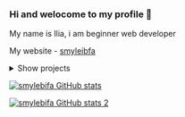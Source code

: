 ### Hi and welocome to my profile 👋 

My name is Ilia, i am beginner web developer

My website - [smyleibfa](https://smylebifa.github.io)

<details>
  <summary>Show projects</summary>

- Creating an electronic digital signature, sending by mail and verifying the signature (ASP NET, MVC) - **[DigitalSignature](https://github.com/smylebifa/CreateAndSendSignatureByGmail)**

- API for working with exchange rates (ASP NET, Web API) - **[ExchangeRates](https://github.com/smylebifa/ExchangeRates)**

- Problem solving from the Web (HTML, CSS, JS) - **[Web](https://github.com/smylebifa/SolutionsWeb)**

- Web application for tracking user purchases (ASP NET, MVC, Swagger) - **[ProductsAccounting](https://github.com/smylebifa/ProductsAccounting)**
  
- Android application - cryptography test (Kotlin) - **[CryptQuiz](https://github.com/smylebifa/CryptQuiz)**

- Application for differentiating user rights and storing encrypted data (Qt, C++) - **[SecInf](https://github.com/smylebifa/SecInf2)**

- Configurations, external processing, 1C manual - **[1C](https://github.com/smylebifa/1C)**

</details>

[![smylebifa GitHub stats](https://github-readme-stats.vercel.app/api?username=smylebifa&show_icons=true&theme=tokyonight)](https://github.com/smylebifa)

[![smylebifa GitHub stats 2](http://github-readme-streak-stats.herokuapp.com/?user=smylebifa&theme=tokyonight&date_format=M%20j%5B%2C%20Y%5D&ring=ff3068&fire=ff3068&sideNums=ff3068)](https://github.com/smylebifa)
